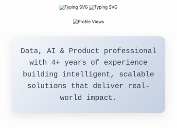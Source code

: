 <div align="center" style="line-height: 1; padding: 0; margin: 0;">
  <img src="https://readme-typing-svg.herokuapp.com?font=Fira+Code&weight=500&size=28&pause=1000&color=00D4FF&center=true&vCenter=true&width=600&height=100&lines=Data+%26+AI+Professional;Product+Builder;Problem+Solver;Innovation+Enthusiast" alt="Typing SVG" style="margin: 0; padding: 0;" />
  <img src="https://readme-typing-svg.herokuapp.com?font=Fira+Code&weight=500&size=20&pause=1000&color=00D4FF&center=true&vCenter=true&width=600&height=50&lines=Ready+to+collaborate+on+exciting+projects!;Let's+build+something+amazing+together!" alt="Typing SVG" style="margin: -20px 0 10px 0; padding: 0;" />
</div>
<div align="center" style="margin: 20px 0;">
  <img src="https://komarev.com/ghpvc/?username=sridharmalladi&style=for-the-badge&color=0077B5&label=Profile+Views&labelColor=1e90ff" alt="Profile Views" />
</div>

<div align="center" style="margin: 40px 0; padding: 30px 20px; background: linear-gradient(135deg, #f5f7fa 0%, #c3cfe2 100%); border-radius: 15px; box-shadow: 0 10px 30px rgba(0, 0, 0, 0.1);">
  <p style="font-family: 'Fira Code', 'SF Mono', Monaco, 'Cascadia Code', 'Roboto Mono', Consolas, 'Courier New', monospace; font-size: 24px; font-weight: 400; color: #2c3e50; line-height: 1.6; max-width: 900px; margin: 0 auto;">
    Data, AI & Product professional with 4+ years of experience building intelligent, scalable solutions that deliver real-world impact.
  </p>
</div>
